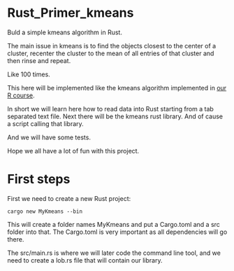 # Rust_Primer_kmeans

Buld a simple kmeans algorithm in Rust.

The main issue in kmeans is to find the objects closest to the center of a cluster,
recenter the cluster to the mean of all entries of that cluster and then rinse and repeat.

Like 100 times.

This here will be implemented like the kmeans algorithm implemented in [our R course](https://github.com/shambam/R_programming_1/blob/main/13-Kmeans.Rmd).

In short we will learn here how to read data into Rust starting from a tab separated text file. Next there will be the kmeans rust library. And of cause a script calling that library.

And we will have some tests.

Hope we all have a lot of fun with this project.

# First steps

First we need to create a new Rust project:

```
cargo new MyKmeans --bin
```

This will create a folder names MyKmeans and put a Cargo.toml and a src folder into that.
The Cargo.toml is very important as all dependencies will go there.

The src/main.rs is where we will later code the command line tool, and we need to create a lob.rs file that will contain our library.